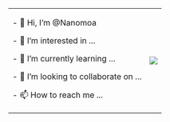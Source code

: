 
<table style="border: none;">
  <tr style="border: none;">
    <td style="border: none;">
        <p> - 👋 Hi, I’m @Nanomoa </p>
        <p> - 👀 I’m interested in ... </p>
        <p> - 🌱 I’m currently learning ... </p>
        <p> - 💞️ I’m looking to collaborate on ... </p>
        <p> - 📫 How to reach me ... </p>
    </td>
    <td style="border: none;">
        <img src="https://github-readme-stats.vercel.app/api?username=Nanomoa&show_icons=true">
    </td>
  </tr>
</table>


<!---
Nanomoa/Nanomoa is a ✨ special ✨ repository because its `README.md` (this file) appears on your GitHub profile.
You can click the Preview link to take a look at your changes.
--->
